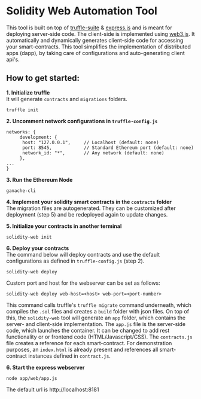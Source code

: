 # Solidity Web Automation Tool 

This tool is built on top of [truffle-suite](https://github.com/trufflesuite/ganache-cli) &
[express.js](https://github.com/expressjs/express) and is meant for deploying server-side code. The client-side is implemented using  [web3.js](https://github.com/ethereum/web3.js).
It automatically and dynamically generates client-side code for accessing your smart-contracts. This tool simplifies the implementation of distributed apps (dapp), by taking care of configurations and auto-generating client api's.

## How to get started:
**1. Initialize truffle**    
It will generate `contracts` and `migrations` folders.
```
truffle init
```   
**2. Uncomment network configurations in `truffle-config.js`**
```
networks: {
     development: {
      host: "127.0.0.1",     // Localhost (default: none)
      port: 8545,            // Standard Ethereum port (default: none)
      network_id: "*",       // Any network (default: none)
     },
...
}
```
**3. Run the Ethereum Node**    
```
ganache-cli
```
**4. Implement your solidity smart contracts in the `contracts` folder**   
The migration files are autogenerated. They can be customized after deployment (step 5) and be redeployed again to update changes.

**5. Initialize your contracts in another terminal**
```
solidity-web init
```
    
**6. Deploy your contracts**    
The command below will deploy contracts and use the default configurations as defined in `truffle-config.js` (step 2).   
```
solidity-web deploy
```    
Custom port and host for the webserver can be set as follows:
```
solidity-web deploy web-host=<host> web-port=<port-number>
```

This command calls truffle's `truffle migrate` command underneath, which compiles the `.sol` files and creates a `build` folder with json files.
On top of this, the `solidity-web` tool will generate an `app` folder, which contains the server- and client-side implementation. The `app.js` file is the server-side code, which launches the container. 
It can be changed to add rest functionality or or frontend code (HTML/Javascript/CSS). The `contracts.js` file creates a reference for each smart-contract.
For demonstration purposes, an `index.html` is already present and references all smart-contract instances defined in `contract.js`.

**6. Start the express webserver**   
```
node app/web/app.js
```     
The default url is http://localhost:8181
